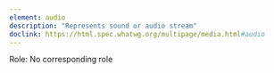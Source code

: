 ```yaml
---
element: audio
description: "Represents sound or audio stream"
doclink: https://html.spec.whatwg.org/multipage/media.html#audio
---
```


<p class="mb-2">Role: No corresponding role</p>
